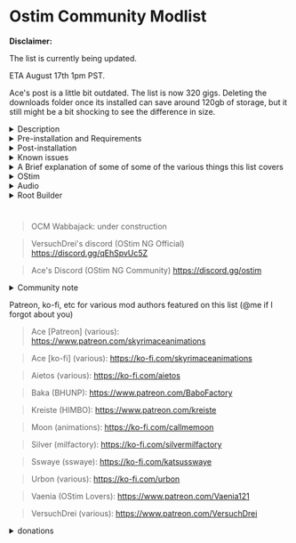 # Ostim Community Modlist

**Disclaimer:**

The list is currently being updated.

ETA August 17th 1pm PST.

Ace's post is a little bit outdated. The list is now 320 gigs. Deleting the downloads folder once its installed can save around 120gb of storage, but it still might be a bit shocking to see the difference in size.

<details>
 <summary>Description</summary>

 ### Description

   * What this is

It's a lore friendly and aesthetically pleasing overhaul for nearly every aspect of the game. Featuring mods like At Your Own Pace, Seasons of Skyrim, and OStim, this is list made to give a complete roleplaying experience to as many people as possible.
 
  * What this isnt

This is not pornrim with barely clothed women, public masturebation, and sexually aggressive wolves, it is not a hyperrealistic soulslike with a grueling survival mode and a map size that rivals Daggerfall, and it isn't a lore breaking power fantasy where you become a god at level 15. It's also not a Phoenix Flavor based modlist (no disrespect to the authors) with the small addition of OStim.

</details>

<details>
 <summary>Pre-installation and Requirements</summary>
 
 ### Preinstallation
 
 It is recommended that you start with a clean, unmodified, and up to date installation of Skyrim through the Steam store (no GOG, sorry). A modified version may fail to install properly, if at all.
 If you downgraded, validate your files by going to your library, right clicking "The Elder Scrolls V: Skyrim Special Edition", select properties, local files, and then click verify integrity of game files. Alternatively, you can completely uninstall the game and all related files and then reinstall it. After thats done, you can proceed with the installation.
 
 ### Requirements
 
 The only hard requirements to run this modlist are a CPU with AVX2 support and ~300 gigs of storage available.
 
> Recommended specs for 1080p:
> 
> CPU: Ryzen 5 5600/intel i5 11600
>  
> GPU: RTX 3060 8gb/RX 6600 8gb
>  
> RAM: 16gb ddr4 @2666 mhz
> 
> ~~Basically just generic gaming pc built after 2020~~
> 
> Obviously if your hardware is better, there shouldn't be any issues.
 
 I tried to keep the textures around 1-2k, but a few misc items, notably mountains and skin textures, are higher resolution. While the graphical fidelity isn't anywhere near as high as some modlists, it accomplishes my goal of making a list that looks nice, runs nice, and "feels" nice.
 
 ### Previous Versions
 
 If you were using a previous version of this list, it is recommended that you *completely uninstall it* before updating to the new version. It's also recommended to start a completely new save, if you really need to use your current save you can clean your save using Fallrim tools, but this may be unstable.
 
 </details>
 
 <details>
   <summary>Post-installation</summary>

### ENB

 Two ENB presets are included. Rudy for NAT, and my own personal blend of Verdenna + PRT + NAT. Don't like either of them? Thats fine! I have a small guide in the "Root Builder" section that you can use to swap the ENB for anything you want.
 
### Alternate Start
 
 I didn't go with the generic alternate start because I'm super funny and quirky (I dont want to support Arthmoor any more than I have to). Instead, Realm of Lorkhan is used, so make your murderhobo and have fun. If you get a message like "OStim not ready for installation", don't worry, its just script lag.
 
 ### Hotkeys and Game Settings
 
 * Audio
 
Since every pair of ears and set of headphones is different so audio balance does not come preconfigued. You should change this to your liking
 
 * Display

This does come preconfigured. I dont recommend changing it, but if you think your system can handle it you should probably use BethINI to edit this instead of the Skyrim Launcher or in game settings.
 
 * Hotkeys and non-vanilla controls

END: Kreate menu

Shift + Enter: ENB Menu

Shift + Home: Improved Camera

Backspace: Immersive equipment display

Scroll Lock: Open Animation Replacer menu

V: Step Dodge

V (double tap): Dodge roll

Shift + Right click: Power attack

Left click (hold): Continued normal attacks
 
 </details>
 
 
<details>
  <summary>Known issues</summary>
 
 ### Bugs and Installation Failures
 
  * **Low FPS In Whiterun:** This isn't really a bug, just a side effect of the exterior mods and the density of the grass. I did do a bit of a bandaid fix that aleviates most of the problems, but you might still have some minor frame drops.
 
This list only really gets updated whenever any of the major mods it uses do, so small bugs may survive for a while. If you find any anything, please report them to me on discord @arnoldp
 
If for any reason the Wabbajack installation fails, please DM me

On the off chance that the game doesnt automatically downgrade, you can use the patcher below.

https://www.nexusmods.com/skyrimspecialedition/mods/57618
 
 </details>
 
<details>
  <summary>A Brief explanation of some of some of the various things this list covers</summary>
 
 ### Simonrim

This list uses almost the full Simonrim Suite, along with a few other lightweight mods, to make the game feel just a little bit better, while staying true to the Skyrim experience. 

 * Melee

Melee combat is handled by Attack - Distar Experience, along with Blade & Blunt + Valhalla. This introduces things like stamina based combat, injuries, and timed blocking, in a way that feels fair and balanced. Dodge - Motion Combat Overhaul is also included because of course it is, who do you think I am?

 * Magic

Dozens of unique and balanced new spells have been added to the game to make mage classes feel just a little bit more complete. Gameplay mods such as Sorcerer and Spellsiphon are also included to make magic feel more interactive and flexible.

 * Stealth
 
Stealth had a few changes to make the vanilla thief more interesting. Book of Shadows adds several new systems such as takedowns, smokebombs, and more. Take a Peak is also included, and allows you to simply look through keyholes, maybe you'll see something fun? :^)

 * Survival

Starfrost in conjunction with Campsight make up the bulk of the survival gameplay. When combined with Seasons of Skyrim and a few other small mods included in this list, survival feels like a natural part of the game. 

### UX

 * Camera
 
True directional movement and Smoothcam are used to make third person gameplay feel a bit more modern. I included a few smoothcam presets, but theres hundreds that you can download off of Nexus if you dont like the prepackaged ones (or you can just turn off smoothcam in the MCM). First person is handled by Improved Camera. It comes with an optional configuration for clippingless fpv OStim scenes

 * User Interface
 
The vanilla UI has been completely overhauled by several, fully customizable mods. While the HUD has been pre-configured, feel free to modify it in any way youd like. Everything used is found in the **UI** section.
 
 * Followers
 
Several new and fully voiced followers have been added to the game, some of which even have OStim supported "romance" *wink*

Vanilla followers are managed using Nethers Follower Framework. Please do not port any non-vanilla voiced follower into the framework. It will most likely break them.
 
Almost all of these gameplay mods can be completely ignored, or fully embraced. The choice is yours.

 ### The World

 * Towns and Cities

Many of the towns and cities have been expanded on, or overhauled entirely. All of these changes are meant to be lore friendly and simply seak to make the are feel more alive.

 * Random places

Many notable but underwhelming places have been updated to feel a bit more important. Ryn's mods make up the bulk of these changes, but there are a few others thrown in for a bit more flavor.

 * Additions

Several small but unique places from various mods have been added, and while they arent massive new lands with hundreds of quests, they do make our little section of Tamriel feel a bit more lively.

These mods in tandem with Skyrim's Paraglider and the new SkyClimb mod make exploration feel like a brand new experience. Even the most hardened Skyrim veterans will have a whole trove of secrets to uncover if they so choose.

 
 </details>
 
  <details>
  <summary>OStim</summary>
  
  ### OStim
  
   OStim integration was the primary focus of the list and what separates it from other "immsersion" focused modlists. There's too much to cover all at once here, so I'll just use a few of my favorites.
 
  * Rift's Rest
 
 A Witcher style brothel located in Riften. There's a few short stories centered around it that you might enjoy. 
 
  * OStim NPCs
 
 Allows NPCs to engage in scenes without your input. You might find some bandits having fun in a cave and you might hear some noises coming from a locked door in your local inn
  
  * OStim Lovers
 
 This is a mod that adds fully voiced romance options to several vanilla NPCs, think of it as a newer Armorous Adventures. It was mainly intended for a female PC, but its 2023 so use it as you see fit

 * Immersive Wenches

A fairly large mod that adds several quests, NPCs, and encounters to the game, all with OStim integration.
 
> OStim and its add-ons are configurable through their respective MCMs, most of them are neatly grouped together and can be found by just typing "O" in the MCM filter.
 
 Remember, OStim isnt just another sex mod, it adds another level of depth and realism to the game.
  
 </details>
 
<details>
 <summary>Audio</summary>

 # Audio

 While this list isn't built to be an auditory experience, everyone likes good audio. 
 
 ### SFX
 
 Every vanilla sound has been improved or changed. A lot of these changes can be subjective, but luckily they can all be easily disabled by scrolling down to the ***Sounds*** seperator in MO2
 
 ### Music
 
 Just like SFX, the vanilla OST has improved clarity and several new songs have been added. This kind of stuff is rather subjective so feel free to disable Around the Fire, Nyghtfall, and Nordenhamr, if you only want the vanilla OST. 
 
 </details>
 
<details>
  <summary>Root Builder</summary>
 
 ### Root builder
 
 This is a MO2 plugin that can be used for anything that needs to be installed to the root directory of your game. This allows for easy management of things like skse, engine fixes, and ENB presets. While it can usually install simple things like older ENBs just fine, you should still make sure its done properly.
 
 To install a mod through root builder, select manual
 
 ![image](https://github.com/ArnoldDP/OStim-Community-Modlist/assets/122011472/b62aa5e3-ead0-4928-a00a-0649b42f94f7)
 
 Right click <data> and create a new directory named "root"
 
 Drag everything that should be installed to the root directory of your game into the "root" folder that you just created. Disable everything else.
 
 ![image](https://github.com/ArnoldDP/OStim-Community-Modlist/assets/122011472/77ba3828-d458-403a-b683-874c3b90c7b2)
 
Now just click okay. You can manage this like any other mod.
 
ReShade can also be managed by root builder, but the setup can be a bit more finnicky. First install the reshade preset youd like to the version of the game that comes with this modlist. Now create an empty mod in MO2, open it in explorer and create a "root" folder inside of it. Drag and drop all of the files that ReShade installed into that root folder that you just created. If you're confused by the initial ReShade installation process, Sswaye has written an excellent guide that can be found here https://www.nexusmods.com/skyrimspecialedition/mods/78502


 
 ### Parallax

Most of the included textures are Complex Parallax compatible. If an ENB preset you installed doesnt have complex parallax enabled by default, open up the enbseries.ini, and change the following settings to look like this

 1. EnableTerrainParallax=false
 2. EnableComplexGrass=true
 3. EnableComplexGrassCollisions=true
 4. EnableTerrainBlending=true
 5. EnableComplexParallax=true
 6. EnableComplexParallaxShadows=true
 7. EnableComplexTerrainParallax=true
 8. EnableComplexTerrainParallaxShadows=true

 
 If any of these lines are missing from the enbseries.ini, you can simply copy and paste the missing lines into the file. It will work just fine.

If you want to run NAT, Azurite, Vivid Weathers, or Aequinoctium weathers, you should enable ***FWMF for Fantasy Paper Maps Weather and Lighting Fix.esp***

![image](https://user-images.githubusercontent.com/122011472/224233588-68c316a5-8cc2-4849-aa24-9caad041069c.png)
 
 </details>
 

# 

>OCM Wabbajack: under construction 

>VersuchDrei's discord (OStim NG Official) https://discord.gg/qEhSpvUc5Z
 
>Ace's Discord (OStim NG Community) https://discord.gg/ostim
 
 <details>
  <summary>Community note</summary>
  
  ### There are two discords

  I do not care about the drama, I will not take part in it. Feel free to join both discords or just one, it makes no difference to me.
  
 </details>
 
Patreon, ko-fi, etc for various mod authors featured on this list (@me if I forgot about you)
 
>Ace [Patreon] (various): https://www.patreon.com/skyrimaceanimations

>Ace [ko-fi] (various): https://ko-fi.com/skyrimaceanimations
 
>Aietos (various): https://ko-fi.com/aietos
 
>Baka (BHUNP): https://www.patreon.com/BaboFactory
 
>Kreiste (HIMBO): https://www.patreon.com/kreiste

>Moon (animations): https://ko-fi.com/callmemoon

>Silver (milfactory): https://ko-fi.com/silvermilfactory

>Sswaye (sswaye): https://ko-fi.com/katsusswaye
 
>Urbon (various): https://ko-fi.com/urbon

>Vaenia (OStim Lovers): https://www.patreon.com/Vaenia121
 
>VersuchDrei (various): https://www.patreon.com/VersuchDrei
 
 <Details>
  <summary>donations</summary>
 
  I am simply compiling a list that I would be making for myself anyways. If you feel the need to donate, spin a wheel and pick any of the amazing authors featured in this list. They have put in hundreds, if not thousands, of hours of work to make Skyrim as good of a game as it is today.
  
  </details>
